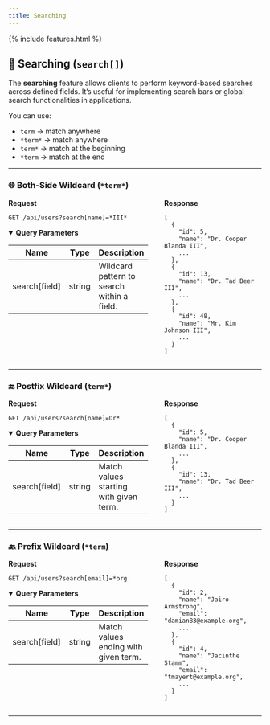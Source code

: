 ```yaml
---
title: Searching
---
```


{% include features.html %}

## 🔎 Searching (`search[]`)

The **searching** feature allows clients to perform keyword-based searches across defined fields. It’s useful for implementing search bars or global search functionalities in applications.

You can use:
- `term` → match anywhere
- `*term*` → match anywhere
- `term*` → match at the beginning
- `*term` → match at the end

---

### 🌐 Both-Side Wildcard (`*term*`)

<div style="display: flex; gap: 2rem; align-items: flex-start;">

<div style="flex: 1;">
<strong>Request</strong>

<pre><code>GET /api/users?search[name]=*III*</code></pre>

<details open class="sup">
<summary><strong>Query Parameters</strong></summary>

| Name          | Type   | Description                                |
|---------------|--------|--------------------------------------------|
| search[field] | string | Wildcard pattern to search within a field. |
</details>
</div>

<div style="flex: 1;">
<strong>Response</strong>

<pre><code>[
  {
    "id": 5,
    "name": "Dr. Cooper Blanda III",
    ...
  },
  {
    "id": 13,
    "name": "Dr. Tad Beer III",
    ...
  },
  {
    "id": 48,
    "name": "Mr. Kim Johnson III",
    ...
  }
]
</code></pre>
</div>

</div>

---

### 🔚 Postfix Wildcard (`term*`)

<div style="display: flex; gap: 2rem; align-items: flex-start;">

<div style="flex: 1;">
<strong>Request</strong>

<pre><code>GET /api/users?search[name]=Dr*</code></pre>

<details open class="sup">
<summary><strong>Query Parameters</strong></summary>

| Name          | Type   | Description                                |
|---------------|--------|--------------------------------------------|
| search[field] | string | Match values starting with given term.     |
</details>
</div>

<div style="flex: 1;">
<strong>Response</strong>

<pre><code>[
  {
    "id": 5,
    "name": "Dr. Cooper Blanda III",
    ...
  },
  {
    "id": 13,
    "name": "Dr. Tad Beer III",
    ...
  }
]
</code></pre>
</div>

</div>

---

### 🔙 Prefix Wildcard (`*term`)

<div style="display: flex; gap: 2rem; align-items: flex-start;">

<div style="flex: 1;">
<strong>Request</strong>

<pre><code>GET /api/users?search[email]=*org</code></pre>

<details open class="sup">
<summary><strong>Query Parameters</strong></summary>

| Name          | Type   | Description                                |
|---------------|--------|--------------------------------------------|
| search[field] | string | Match values ending with given term.       |
</details>
</div>

<div style="flex: 1;">
<strong>Response</strong>

<pre><code>[
  {
    "id": 2,
    "name": "Jairo Armstrong",
    "email": "damian83@example.org",
    ...
  },
  {
    "id": 4,
    "name": "Jacinthe Stamm",
    "email": "tmayert@example.org",
    ...
  }
]
</code></pre>
</div>

</div>

---

<!-- 💡 You can chain multiple fields using `search[field1]=...&search[field2]=...` for compound searches. -->
